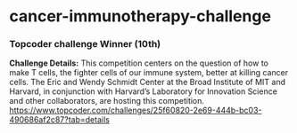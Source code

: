 # cancer-immunotherapy-challenge
### Topcoder challenge Winner (10th)

**Challenge Details:**
This competition centers on the question of how to make T cells, the fighter cells of our immune system, better at killing cancer cells. The Eric and Wendy Schmidt Center at the Broad Institute of MIT and Harvard, in conjunction with Harvard’s Laboratory for Innovation Science and other collaborators, are hosting this competition.
https://www.topcoder.com/challenges/25f60820-2e69-444b-bc03-490686af2c87?tab=details
